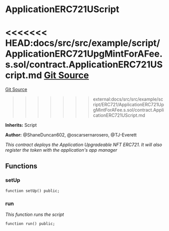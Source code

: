 # ApplicationERC721UScript
<<<<<<< HEAD:docs/src/src/example/script/ApplicationERC721UpgMintForAFee.s.sol/contract.ApplicationERC721UScript.md
[Git Source](https://github.com/thrackle-io/tron/blob/c915f21b8dd526456aab7e2f9388d412d287d507/src/example/script/ApplicationERC721UpgMintForAFee.s.sol)
=======
[Git Source](https://github.com/thrackle-io/tron/blob/81964a0e15d7593cfe172486fd6691a89432c332/src/example/script/ERC721/ApplicationERC721UpgMintForAFee.s.sol)
>>>>>>> external:docs/src/src/example/script/ERC721/ApplicationERC721UpgMintForAFee.s.sol/contract.ApplicationERC721UScript.md

**Inherits:**
Script

**Author:**
@ShaneDuncan602, @oscarsernarosero, @TJ-Everett

*This contract deploys the Application Upgradeable NFT ERC721. It will also register the token with the application's app manager*


## Functions
### setUp


```solidity
function setUp() public;
```

### run

*This function runs the script*


```solidity
function run() public;
```

